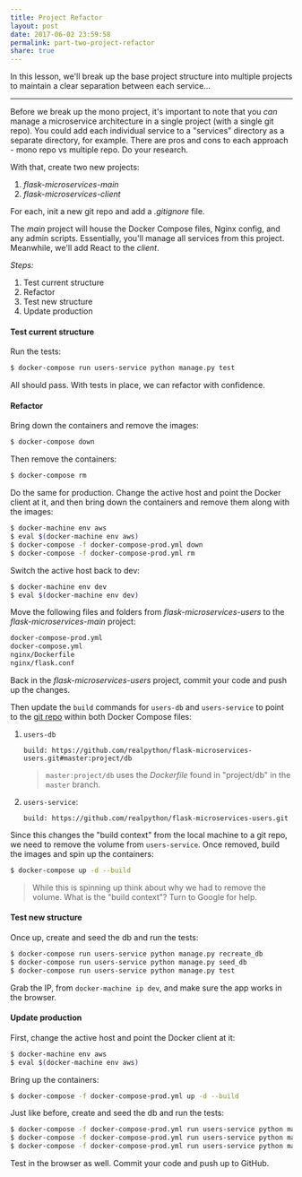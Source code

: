 ```yaml
---
title: Project Refactor
layout: post
date: 2017-06-02 23:59:58
permalink: part-two-project-refactor
share: true
---
```


In this lesson, we'll break up the base project structure into multiple projects to maintain a clear separation between each service...

---

Before we break up the mono project, it's important to note that you *can* manage a microservice architecture in a single project (with a single git repo). You could add each individual service to a "services" directory as a separate directory, for example. There are pros and cons to each approach - mono repo vs multiple repo. Do your research.

With that, create two new projects:

1. *flask-microservices-main*
1. *flask-microservices-client*

For each, init a new git repo and add a *.gitignore* file.

The *main* project will house the Docker Compose files, Nginx config, and any admin scripts. Essentially, you'll manage all services from this project. Meanwhile, we'll add React to the *client*.

*Steps:*

1. Test current structure
1. Refactor
1. Test new structure
1. Update production

#### Test current structure

Run the tests:

```sh
$ docker-compose run users-service python manage.py test
```

All should pass. With tests in place, we can refactor with confidence.

#### Refactor

Bring down the containers and remove the images:

```sh
$ docker-compose down
```

Then remove the containers:

```sh
$ docker-compose rm
```

Do the same for production. Change the active host and point the Docker client at it, and then bring down the containers and remove them along with the images:

```sh
$ docker-machine env aws
$ eval $(docker-machine env aws)
$ docker-compose -f docker-compose-prod.yml down
$ docker-compose -f docker-compose-prod.yml rm
```

Switch the active host back to dev:

```sh
$ docker-machine env dev
$ eval $(docker-machine env dev)
```

Move the following files and folders from *flask-microservices-users* to the *flask-microservices-main* project:

```sh
docker-compose-prod.yml
docker-compose.yml
nginx/Dockerfile
nginx/flask.conf
```

Back in the *flask-microservices-users* project, commit your code and push up the changes.

Then update the `build` commands for `users-db` and `users-service` to point to the [git repo](https://docs.docker.com/engine/reference/commandline/build/#git-repositories) within both Docker Compose files:

1. `users-db`

    ```
    build: https://github.com/realpython/flask-microservices-users.git#master:project/db
    ```

    > `master:project/db` uses the *Dockerfile* found in "project/db" in the `master` branch.

1. `users-service`:

    ```
    build: https://github.com/realpython/flask-microservices-users.git
    ```

Since this changes the "build context" from the local machine to a git repo, we need to remove the volume from `users-service`. Once removed, build the images and spin up the containers:

```sh
$ docker-compose up -d --build
```

> While this is spinning up think about why we had to remove the volume. What is the "build context"? Turn to Google for help.

#### Test new structure

Once up, create and seed the db and run the tests:

```sh
$ docker-compose run users-service python manage.py recreate_db
$ docker-compose run users-service python manage.py seed_db
$ docker-compose run users-service python manage.py test
```

Grab the IP, from `docker-machine ip dev`, and make sure the app works in the browser.

#### Update production

First, change the active host and point the Docker client at it:

```sh
$ docker-machine env aws
$ eval $(docker-machine env aws)
```

Bring up the containers:

```sh
$ docker-compose -f docker-compose-prod.yml up -d --build
```

Just like before, create and seed the db and run the tests:

```sh
$ docker-compose -f docker-compose-prod.yml run users-service python manage.py recreate_db
$ docker-compose -f docker-compose-prod.yml run users-service python manage.py seed_db
$ docker-compose -f docker-compose-prod.yml run users-service python manage.py test
```

Test in the browser as well. Commit your code and push up to GitHub.
